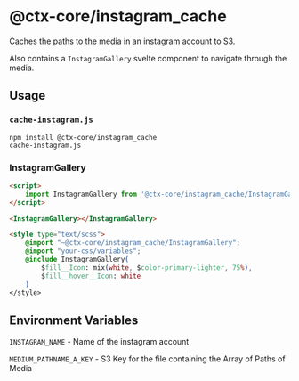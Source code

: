 # @ctx-core/instagram_cache

Caches the paths to the media in an instagram account to S3.

Also contains a `InstagramGallery` svelte component to navigate through the media.

## Usage

###  `cache-instagram.js`

```shell
npm install @ctx-core/instagram_cache
cache-instagram.js
```

### InstagramGallery

```html
<script>
	import InstagramGallery from '@ctx-core/instagram_cache/InstagramGallery.svelte'
</script>

<InstagramGallery></InstagramGallery>

<style type="text/scss">
	@import "~@ctx-core/instagram_cache/InstagramGallery";
	@import "your-css/variables";
	@include InstagramGallery(
		$fill__Icon: mix(white, $color-primary-lighter, 75%),
		$fill__hover__Icon: white
	)
</style>
```

## Environment Variables

`INSTAGRAM_NAME` -
	Name of the instagram account

`MEDIUM_PATHNAME_A_KEY` -
	S3 Key for the file containing the Array of Paths of Media
